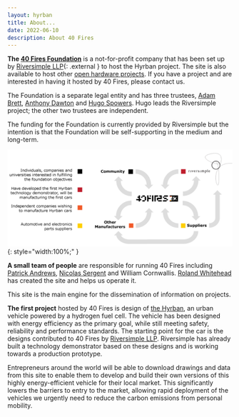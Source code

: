 ```yaml
---
layout: hyrban
title: About...
date: 2022-06-10
description: About 40 Fires
---
```




__The [40 Fires Foundation](AboutTheFoundation)__ is a not-for-profit company that has been set up by [Riversimple LLP](http://www.riversimple.com){: .external } to host the Hyrban project. The site is also available to host other [open hardware projects](Background+on+open+source.html). If you have a project and are interested in having it hosted by 40 Fires, please contact us.   

The Foundation is a separate legal entity and has three trustees, [Adam Brett](Adam+Brett.html), [Anthony Dawton](Anthony+Dawton.html) and [Hugo Spowers](HugoSpowers.html). Hugo leads the Riversimple project; the other two trustees are independent. 

The funding for the Foundation is currently provided by Riversimple but the intention is that the Foundation will be self-supporting in the medium and long-term.

![40Fires Relationships](/storage/About-att/40fires_relationships.png-dir/1.png){: style="width:100%;" }

__A small team of people__ are responsible for running 40 Fires including [Patrick Andrews](Patrick+Andrews.html), [Nicolas Sergent](Nicolas+Sergent.html) and William Cornwallis. [Roland Whitehead](Roland+Whitehead.html) has created the site and helps us operate it. 
 

This site is the main engine for the dissemination of information on projects. 



__The first project__ hosted by 40 Fires is design of [the Hyrban](The+Hyrban.html), an urban vehicle powered by a hydrogen fuel cell.  The vehicle has been designed with energy efficiency as the primary goal, while still meeting safety, reliability and performance standards. The starting point for the car is the designs contributed to 40 Fires by [Riversimple LLP](http://www.riversimple.com). Riversimple has already built a technology demonstrator based on these designs and is working towards a production prototype. 


Entrepreneurs around the world will be able to download drawings and data from this site to enable them to develop and build their own versions of this highly energy-efficient vehicle for their local market.  This significantly lowers the barriers to entry to the market, allowing rapid deployment of the vehicles we urgently need to reduce the carbon emissions from personal mobility. 

